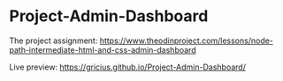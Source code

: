 # Project-Admin-Dashboard
The project assignment: https://www.theodinproject.com/lessons/node-path-intermediate-html-and-css-admin-dashboard

Live preview: https://gricius.github.io/Project-Admin-Dashboard/